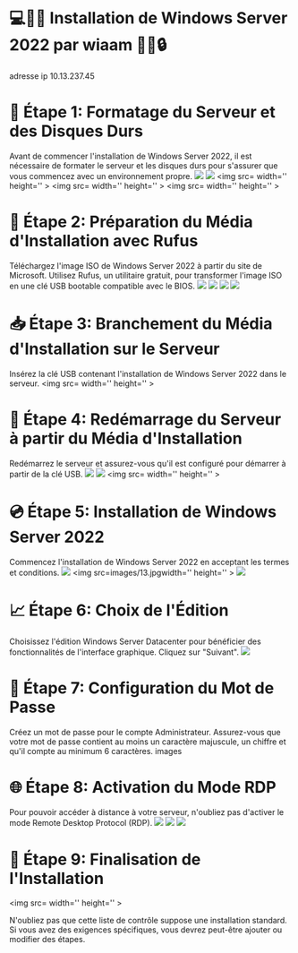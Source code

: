 # 💻🔧📀 Installation de Windows Server 2022 par wiaam 🚀🎯🔒
adresse ip 10.13.237.45


# 💽 Étape 1: Formatage du Serveur et des Disques Durs

Avant de commencer l'installation de Windows Server 2022, il est nécessaire de formater le serveur et les disques durs pour s'assurer que vous commencez avec un environnement propre.
<img src=images/3.jpg width='' height='' >
<img src=images/5.jpg width='' height='' >
<img src= width='' height='' >
<img src= width='' height='' >
<img src= width='' height='' >
# 🎯 Étape 2: Préparation du Média d'Installation avec Rufus

Téléchargez l'image ISO de Windows Server 2022 à partir du site de Microsoft. Utilisez Rufus, un utilitaire gratuit, pour transformer l'image ISO en une clé USB bootable compatible avec le BIOS. 
<img src=images/1.jpg width='' height='' >
<img src=/images/6.jpg width='' height='' >
<img src=images/7.jpg width='' height='' >
<img src=images/8.jpg width='' height='' >
# 📥 Étape 3: Branchement du Média d'Installation sur le Serveur

Insérez la clé USB contenant l'installation de Windows Server 2022 dans le serveur.
<img src= width='' height='' >



# 🔄 Étape 4: Redémarrage du Serveur à partir du Média d'Installation

Redémarrez le serveur et assurez-vous qu'il est configuré pour démarrer à partir de la clé USB. 
<img src=/images/11.jpg width='' height='' >
<img src=images/10.jpg width='' height='' >
<img src= width='' height='' >

# 💿 Étape 5: Installation de Windows Server 2022

Commencez l'installation de Windows Server 2022 en acceptant les termes et conditions. 
<img src=images/12.jpg width='' height='' >
<img src=images/13.jpgwidth='' height='' >
<img src=images/14.jpg width='' height='' >

# 📈 Étape 6: Choix de l'Édition 

Choisissez l'édition Windows Server Datacenter pour bénéficier des fonctionnalités de l'interface graphique. Cliquez sur "Suivant".
<img src=/images/15.jpg width='' height='' >


# 🔑 Étape 7: Configuration du Mot de Passe 

Créez un mot de passe pour le compte Administrateur. Assurez-vous que votre mot de passe contient au moins un caractère majuscule, un chiffre et qu'il compte au minimum 6 caractères. 
images

# 🌐 Étape 8: Activation du Mode RDP

Pour pouvoir accéder à distance à votre serveur, n'oubliez pas d'activer le mode Remote Desktop Protocol (RDP). 
<img src=images/20230803_151934.jpg width='' height='' >
<img src=images/20230803_151944.jpg width='' height='' >
<img src=images/20230803_151949.jpg width='' height='' >

# 🎉 Étape 9: Finalisation de l'Installation 
<img src= width='' height='' >

N'oubliez pas que cette liste de contrôle suppose une installation standard. Si vous avez des exigences spécifiques, vous devrez peut-être ajouter ou modifier des étapes.

